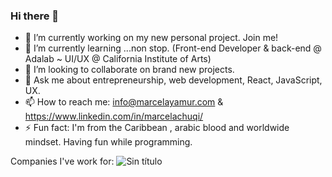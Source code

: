 ### Hi there 👋

- 🔭 I’m currently working on my new personal project. Join me!
- 🌱 I’m currently learning ...non stop. (Front-end Developer & back-end @ Adalab ~ UI/UX @ California Institute of Arts)
- 👯 I’m looking to collaborate on brand new projects.
- 💬 Ask me about entrepreneurship, web development, React, JavaScript, UX.
- 📫 How to reach me: info@marcelayamur.com & https://www.linkedin.com/in/marcelachuqi/
- ⚡ Fun fact: I'm from the Caribbean , arabic blood and worldwide mindset. Having fun while programming.

Companies I've work for:
![Sin título](https://user-images.githubusercontent.com/81633985/124367764-66839980-dc5a-11eb-87ed-5b38e23b336f.jpg)




